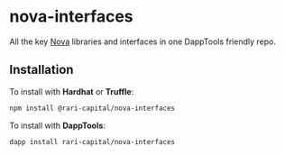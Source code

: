 # nova-interfaces

All the key [Nova](https://github.com/rari-capital/nova) libraries and interfaces in one DappTools friendly repo.

## Installation

To install with **Hardhat** or **Truffle**:

```sh
npm install @rari-capital/nova-interfaces
```

To install with **DappTools**:

```sh
dapp install rari-capital/nova-interfaces
```
